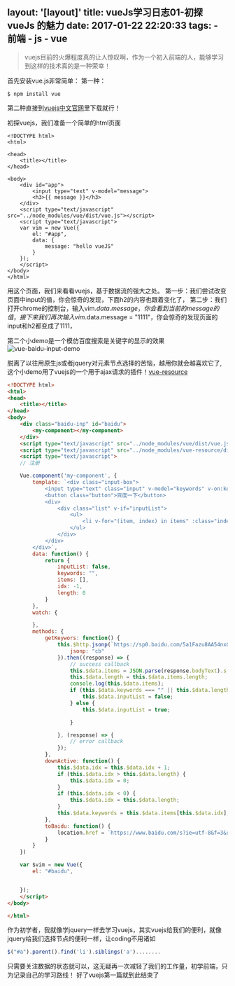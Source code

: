 layout: '[layout]'
title: vueJs学习日志01-初探vueJs 的魅力
date: 2017-01-22 22:20:33
tags:
	- 前端
	- js
	- vue
---
>vuejs目前的火爆程度真的让人惊叹啊，作为一个初入前端的人，能够学习到这样的技术真的是一种荣幸！

首先安装vue.js非常简单：
第一种：
```
$ npm install vue
```
<!-- more -->
第二种直接到[vuejs中文官网](http://cn.vuejs.org/)里下载就行！

初探vuejs，我们准备一个简单的html页面
```
<!DOCTYPE html>
<html>

<head>
    <title></title>
</head>

<body>
    <div id="app">
        <input type="text" v-model="message">
        <h3>{{ message }}</h3>
    </div>
    <script type="text/javascript" src="../node_modules/vue/dist/vue.js"></script>
    <script type="text/javascript">
    var vim = new Vue({
        el: "#app",
        data: {
            message: "hello vueJS"
        }
    });
    </script>
</body>
</html>
```
用这个页面，我们来看看vuejs，基于数据流的强大之处。
第一步：我们尝试改变页面中input的值，你会惊奇的发现，下面h2的内容也跟着变化了，
第二步：我们打开chrome的控制台，输入vim.$data.message，你会看到当前的message的值，接下来我们再次输入vim.$data.message = "1111"，你会惊奇的发现页面的input和h2都变成了1111，


第二个小demo是一个模仿百度搜索是关键字的显示的效果
![vue-baidu-input-demo](/assets/blogImg/vue-baidu-input.gif)

脱离了以往用原生js或者jquery对元素节点选择的苦恼，越用你就会越喜欢它了,
这个小demo用了vuejs的一个用于ajax请求的插件！[vue-resource](https://github.com/pagekit/vue-resource)
```html
<!DOCTYPE html>
<html>
<head>
    <title></title>
</head>
<body>
    <div class="baidu-inp" id="baidu">
        <my-component></my-component>
    </div>
    <script type="text/javascript" src="../node_modules/vue/dist/vue.js"></script>
    <script type="text/javascript" src="../node_modules/vue-resource/dist/vue-resource.js"></script>
    <script type="text/javascript">
    // 注册

    Vue.component('my-component', {
        template: `<div class="input-box">
            <input type="text" class="input" v-model="keywords" v-on:keyup.down="downActive" v-on:keyup.up="downActive" v-on:keyup="getKeywors" v-on:keyup.enter="toBaidu" />
            <button class="button">百度一下</button>
            <div>
                <div class="list" v-if="inputList">
                    <ul>
                        <li v-for="(item, index) in items" :class="index===idx? 'active':''">{{ item }}</li>
                    </ul>
                </div>
            </div>
        </div>`,
        data: function() {
            return {
                inputList: false,
                keywords: "",
                items: [],
                idx: -1,
                length: 0
            }
        },
        watch: {

        },
        methods: {
            getKeywors: function() {
                this.$http.jsonp(`https://sp0.baidu.com/5a1Fazu8AA54nxGko9WTAnF6hhy/su?wd=${this.$data.keywords}&json=1`, {//分析百度的请求会发现它是用jsonp的方式来请求数据的
                    jsonp: "cb"
                }).then((response) => {
                    // success callback
                    this.$data.items = JSON.parse(response.bodyText).s;
                    this.$data.length = this.$data.items.length;
                    console.log(this.$data.items);
                    if (this.$data.keywords === "" || this.$data.length === 0) {
                        this.$data.inputList = false;
                    } else {
                        this.$data.inputList = true;

                    }

                }, (response) => {
                    // error callback
                });
            },
            downActive: function() {
                this.$data.idx = this.$data.idx + 1;
                if (this.$data.idx > this.$data.length) {
                    this.$data.idx = 0;
                }
                if (this.$data.idx < 0) {
                    this.$data.idx = this.$data.length;
                }
                this.$data.keywords = this.$data.items[this.$data.idx];
            },
            toBaidu: function() {
                location.href = `https://www.baidu.com/s?ie=utf-8&f=3&rsv_bp=1&tn=baidu&wd=${this.$data.keywords}`;
            }
        }
    })

    var $vim = new Vue({
        el: "#baidu",


    });
    </script>
</body>

</html>
```
作为初学者，我就像学jquery一样去学习vuejs，其实vuejs给我们的便利，就像jquery给我们选择节点的便利一样，让coding不用诸如
```javascript
$("#a").parent().find('li').siblings('a')........
```
只需要关注数据的状态就可以，这无疑再一次减轻了我们的工作量，初学前端，只为记录自己的学习路线！
好了vuejs第一篇就到此结束了


 